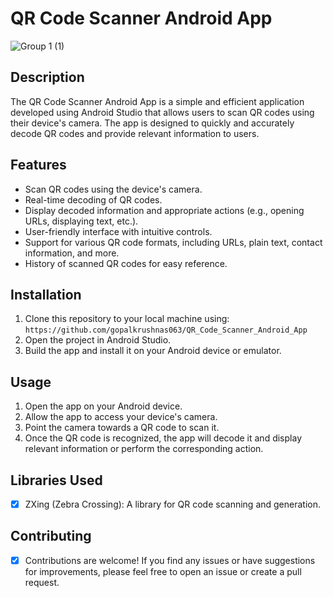 # QR Code Scanner Android App

![Group 1 (1)](https://github.com/gopalkrushnas063/QR_Code_Scanner_Android_App/assets/103574856/ffb6b96e-e7ca-4978-bde6-72d5c833fbb1)


## Description

The QR Code Scanner Android App is a simple and efficient application developed using Android Studio that allows users to scan QR codes using their device's camera. The app is designed to quickly and accurately decode QR codes and provide relevant information to users.

## Features

- Scan QR codes using the device's camera.
- Real-time decoding of QR codes.
- Display decoded information and appropriate actions (e.g., opening URLs, displaying text, etc.).
- User-friendly interface with intuitive controls.
- Support for various QR code formats, including URLs, plain text, contact information, and more.
- History of scanned QR codes for easy reference.

## Installation

1. Clone this repository to your local machine using:
   `https://github.com/gopalkrushnas063/QR_Code_Scanner_Android_App`
2. Open the project in Android Studio.
3. Build the app and install it on your Android device or emulator.

## Usage

1. Open the app on your Android device.
2. Allow the app to access your device's camera.
3. Point the camera towards a QR code to scan it.
4. Once the QR code is recognized, the app will decode it and display relevant information or perform the corresponding action.

## Libraries Used
- [x] ZXing (Zebra Crossing): A library for QR code scanning and generation.

## Contributing
- [x] Contributions are welcome! If you find any issues or have suggestions for improvements, please feel free to open an issue or create a pull request.
